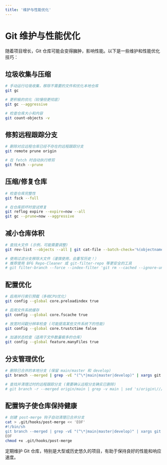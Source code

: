 ```yaml
---
title: '维护与性能优化'
---
```


# Git 维护与性能优化

随着项目增长，Git 仓库可能会变得臃肿，影响性能。以下是一些维护和性能优化技巧：

## 垃圾收集与压缩

```bash
# 手动运行垃圾收集，移除不需要的文件和优化本地仓库
git gc

# 更积极的优化（较慢但更彻底）
git gc --aggressive

# 检查仓库大小和内容
git count-objects -v
```

## 修剪远程跟踪分支

```bash
# 删除对应远程仓库已经不存在的远程跟踪分支
git remote prune origin

# 在 fetch 时自动执行修剪
git fetch --prune
```

## 压缩/修复仓库

```bash
# 检查仓库完整性
git fsck --full

# 在仓库损坏时尝试修复
git reflog expire --expire=now --all
git gc --prune=now --aggressive
```

## 减小仓库体积

```bash
# 查找大文件 (示例，可能需要调整)
git rev-list --objects --all | git cat-file --batch-check='%(objectname) %(objecttype) %(objectsize) %(rest)' | sed -n 's/^blob //p' | sort --numeric-sort --key=2 | tail -n 10

# 使用过滤分支移除大文件（谨慎使用，会重写历史！）
# 推荐使用 BFG Repo-Cleaner 或 git-filter-repo 等更安全的工具
# git filter-branch --force --index-filter 'git rm --cached --ignore-unmatch path/to/large/file' --prune-empty --tag-name-filter cat -- --all
```

## 配置优化

```bash
# 启用并行索引预载（多核CPU优化）
git config --global core.preloadindex true

# 启用文件系统缓存
git config --global core.fscache true

# 放宽时间戳分辨率检查 (可能提高某些文件系统下的性能)
git config --global core.trustctime false

# 加速状态检查（适用于文件数量极多的仓库）
git config --global feature.manyFiles true
```

## 分支管理优化

```bash
# 删除已合并的本地分支 (保留 main/master 和 develop)
git branch --merged | grep -vE "(^\*|main|master|develop)" | xargs git branch -d

# 查找并清理过时的远程跟踪分支 (需要确认远程分支确实已删除)
# git branch -r --merged origin/main | grep -v main | sed 's/origin\///' | xargs -I% git push origin :%
```

## 配置钩子使仓库保持健康

```bash
# 创建 post-merge 钩子自动清理已合并分支
cat > .git/hooks/post-merge << 'EOF'
#!/bin/sh
git branch --merged | grep -vE "(^\*|main|master|develop)" | xargs git branch -d
EOF
chmod +x .git/hooks/post-merge
```

定期维护 Git 仓库，特别是大型或历史悠久的项目，有助于保持良好的性能和响应速度。